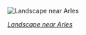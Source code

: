 
![Landscape near Arles](https://upload.wikimedia.org/wikipedia/commons/thumb/5/58/Gauguin%2C_Paul_-_Landscape_near_Arles_-_Google_Art_Project.jpg/525px-Gauguin%2C_Paul_-_Landscape_near_Arles_-_Google_Art_Project.jpg)

*[Landscape near Arles](https://wikipedia.org/wiki/File:Gauguin,_Paul_-_Landscape_near_Arles_-_Google_Art_Project.jpg)*
